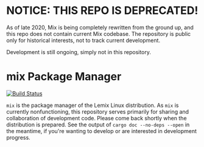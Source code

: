 # NOTICE: THIS REPO IS DEPRECATED!
As of late 2020, Mix is being completely rewritten from the ground up, and this repo does not contain current Mix codebase.
The repository is public only for historical interests, not to track current development.

Development is still ongoing, simply not in this repository.

# mix Package Manager
[![Build Status](https://travis-ci.org/zombiepigdragon/mix.svg?branch=master)](https://travis-ci.org/zombiepigdragon/mix)

`mix` is the package manager of the Lemix Linux distribution. As `mix` is currently nonfunctioning, this repository serves primarily for sharing and collaboration of development code. Please come back shortly when the distribution is prepared. See the output of `cargo doc --no-deps --open` in the meantime, if you're wanting to develop or are interested in development progress.
